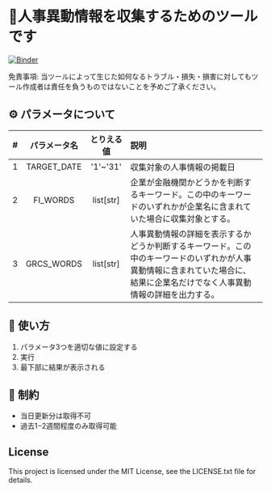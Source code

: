# 🚀人事異動情報を収集するためのツールです

[![Binder](https://mybinder.org/badge_logo.svg)](https://mybinder.org/v2/gh/Ma-r-co/crawl_hr_news_in_nikkei/main?labpath=crawl_hr_news_in_nikkei.ipynb)

免責事項:
当ツールによって生じた如何なるトラブル・損失・損害に対してもツール作成者は責任を負うものではないことを予めご了承ください。

## ⚙️ パラメータについて
|#|パラメータ名|とりえる値|説明|
|:--|:--:|:--:|:--|
|1|TARGET_DATE|'1'~'31'|収集対象の人事情報の掲載日|
|2|FI_WORDS|list[str]|企業が金融機関かどうかを判断するキーワード。この中のキーワードのいずれかが企業名に含まれていた場合に収集対象とする。|
|3|GRCS_WORDS|list[str]|人事異動情報の詳細を表示するかどうか判断するキーワード。この中のキーワードのいずれかが人事異動情報に含まれていた場合に、結果に企業名だけでなく人事異動情報の詳細を出力する。|

## 📖 使い方
1. パラメータ3つを適切な値に設定する
2. 実行
3. 最下部に結果が表示される

## 🔖 制約
- 当日更新分は取得不可
- 過去1−2週間程度のみ取得可能

## License
This project is licensed under the MIT License, see the LICENSE.txt file for details.